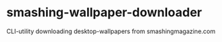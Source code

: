 # smashing-wallpaper-downloader
CLI-utility downloading desktop-wallpapers from smashingmagazine.com
